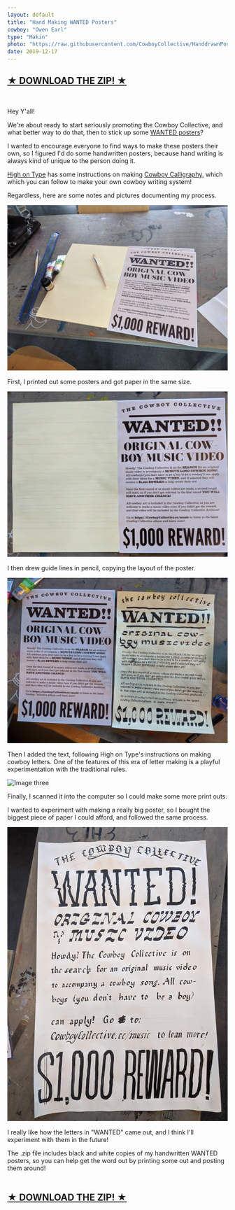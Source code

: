 ```yaml
---
layout: default
title: "Hand Making WANTED Posters"
cowboy: "Owen Earl"
type: "Makin"
photo: "https://raw.githubusercontent.com/CowboyCollective/HanddrawnPosters/master/Process/04.jpg"
date: 2019-12-17
---
```


<h2><b><a href="https://github.com/CowboyCollective/HanddrawnPosters/archive/master.zip">&#9733; DOWNLOAD THE ZIP! &#9733;</a></b></h2><br>

Hey Y'all!

We're about ready to start seriously promoting the Cowboy Collective, and what better way to do that, then to stick up some [WANTED posters](https://cowboycollective.cc/2019/12/01/WANTEDPosters.html)?

I wanted to encourage everyone to find ways to make these posters their own, so I figured I'd do some handwritten posters, because hand writing is always kind of unique to the person doing it.

[High on Type](https://cowboycollective.cc/cowboy/High%20on%20Type) has some instructions on making [Cowboy Calligraphy](https://cowboycollective.cc/2019/12/06/CowboyCalligraphy.html), which which you can follow to make your own cowboy writing system!

Regardless, here are some notes and pictures documenting my process.

![Image one](https://raw.githubusercontent.com/CowboyCollective/HanddrawnPosters/master/Process/01.jpg)

First, I printed out some posters and got paper in the same size.

![Image two](https://raw.githubusercontent.com/CowboyCollective/HanddrawnPosters/master/Process/02.jpg)

I then drew guide lines in pencil, copying the layout of the poster.

![Image three](https://raw.githubusercontent.com/CowboyCollective/HanddrawnPosters/master/Process/04.jpg)

Then I added the text, following High on Type's instructions on making cowboy letters. One of the features of this era of letter making is a playful experimentation with the traditional rules.

![Image three](https://raw.githubusercontent.com/CowboyCollective/HanddrawnPosters/master/Finished/01.jpg)

Finally, I scanned it into the computer so I could make some more print outs.

I wanted to experiment with making a really big poster, so I bought the biggest piece of paper I could afford, and followed the same process.

![Image three](https://raw.githubusercontent.com/CowboyCollective/HanddrawnPosters/master/Process/05.jpg)

I really like how the letters in "WANTED" came out, and I think I'll experiment with them in the future!

The .zip file includes black and white copies of my handwritten WANTED posters, so you can help get the word out by printing some out and posting them around!<br><br>

<h2><b><a href="https://github.com/CowboyCollective/HanddrawnPosters/archive/master.zip">&#9733; DOWNLOAD THE ZIP! &#9733;</a></b></h2><br>
